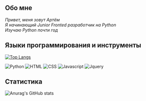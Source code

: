 ## Обо мне
_Привет, меня зовут Артём  
Я начинающий Junior Fronted разработчик на Python  
Изучаю Python почти год_

## Языки программирования и инструменты  

[![Top Langs](https://github-readme-stats.vercel.app/api/top-langs/?username=Artick-2813&layout=compact)](https://github.com/Artick-2813/github-readme-stats)  

![Python](https://img.shields.io/badge/python-000000?style=for-the-badge&logo=python&logoColor=FFD644)
![HTML](https://img.shields.io/badge/html-000000?style=for-the-badge&logo=html5&logoColor=FFD644)
![CSS](https://img.shields.io/badge/css-000000?style=for-the-badge&logo=css3&logoColor=FFD644)
![Javascript](https://img.shields.io/badge/javascript-000000?style=for-the-badge&logo=javascript&logoColor=FFD644)
![Jquery](https://img.shields.io/badge/jquery-000000?style=for-the-badge&logo=jquery&logoColor=FFD644)


## Статистика

![Anurag's GitHub stats](https://github-readme-stats.vercel.app/api?username=anuraghazra&show_icons=true&theme=dracula)  

<!--
**Artick-2813/Artick-2813** is a ✨ _special_ ✨ repository because its `README.md` (this file) appears on your GitHub profile.

Here are some ideas to get you started:

- 🔭 I’m currently working on ...
- 🌱 I’m currently learning ...
- 👯 I’m looking to collaborate on ...
- 🤔 I’m looking for help with ...
- 💬 Ask me about ...
- 📫 How to reach me: ...
- 😄 Pronouns: ...
- ⚡ Fun fact: ...
-->
